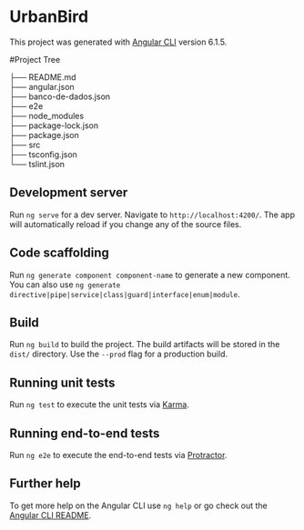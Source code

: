 # UrbanBird

This project was generated with [Angular CLI](https://github.com/angular/angular-cli) version 6.1.5.

#Project Tree

├── README.md</br>
├── angular.json</br>
├── banco-de-dados.json</br>
├── e2e</br>
├── node_modules</br>
├── package-lock.json</br>
├── package.json</br>
├── src</br>
├── tsconfig.json</br>
└── tslint.json</br>


## Development server

Run `ng serve` for a dev server. Navigate to `http://localhost:4200/`. The app will automatically reload if you change any of the source files.

## Code scaffolding

Run `ng generate component component-name` to generate a new component. You can also use `ng generate directive|pipe|service|class|guard|interface|enum|module`.

## Build

Run `ng build` to build the project. The build artifacts will be stored in the `dist/` directory. Use the `--prod` flag for a production build.

## Running unit tests

Run `ng test` to execute the unit tests via [Karma](https://karma-runner.github.io).

## Running end-to-end tests

Run `ng e2e` to execute the end-to-end tests via [Protractor](http://www.protractortest.org/).

## Further help

To get more help on the Angular CLI use `ng help` or go check out the [Angular CLI README](https://github.com/angular/angular-cli/blob/master/README.md).
